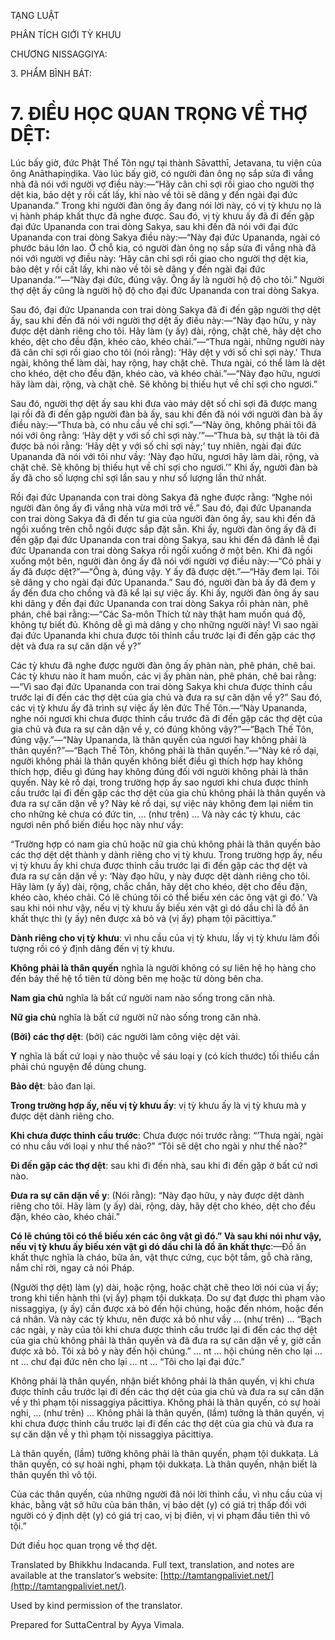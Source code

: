  

TẠNG LUẬT

PHÂN TÍCH GIỚI TỲ KHƯU

CHƯƠNG NISSAGGIYA:

3\. PHẨM BÌNH BÁT:

# 7\. ĐIỀU HỌC QUAN TRỌNG VỀ THỢ DỆT:

Lúc bấy giờ, đức Phật Thế Tôn ngự tại thành Sāvatthī, Jetavana, tu viện của ông Anāthapiṇḍika. Vào lúc bấy giờ, có người đàn ông nọ sắp sửa đi vắng nhà đã nói với người vợ điều này:—“Hãy cân chỉ sợi rồi giao cho người thợ dệt kia, bảo dệt y rồi cất lấy, khi nào về tôi sẽ dâng y đến ngài đại đức Upananda.” Trong khi người đàn ông ấy đang nói lời này, có vị tỳ khưu nọ là vị hành pháp khất thực đã nghe được. Sau đó, vị tỳ khưu ấy đã đi đến gặp đại đức Upananda con trai dòng Sakya, sau khi đến đã nói với đại đức Upananda con trai dòng Sakya điều này:—“Này đại đức Upananda, ngài có phước báu lớn lao. Ở chỗ kia, có người đàn ông nọ sắp sửa đi vắng nhà đã nói với người vợ điều này: ‘Hãy cân chỉ sợi rồi giao cho người thợ dệt kia, bảo dệt y rồi cất lấy, khi nào về tôi sẽ dâng y đến ngài đại đức Upananda.’”—“Này đại đức, đúng vậy. Ông ấy là người hộ độ cho tôi.” Người thợ dệt ấy cũng là người hộ độ cho đại đức Upananda con trai dòng Sakya.

Sau đó, đại đức Upananda con trai dòng Sakya đã đi đến gặp người thợ dệt ấy, sau khi đến đã nói với người thợ dệt ấy điều này:—“Này đạo hữu, y này được dệt dành riêng cho tôi. Hãy làm (y ấy) dài, rộng, chặt chẽ, hãy dệt cho khéo, dệt cho đều đặn, khéo cào, khéo chải.”—“Thưa ngài, những người này đã cân chỉ sợi rồi giao cho tôi (nói rằng): ‘Hãy dệt y với số chỉ sợi này.’ Thưa ngài, không thể làm dài, hay rộng, hay chặt chẽ. Thưa ngài, có thể làm là dệt cho khéo, dệt cho đều đặn, khéo cào, và khéo chải.”—“Này đạo hữu, ngươi hãy làm dài, rộng, và chặt chẽ. Sẽ không bị thiếu hụt về chỉ sợi cho ngươi.”

Sau đó, người thợ dệt ấy sau khi đưa vào máy dệt số chỉ sợi đã được mang lại rồi đã đi đến gặp người đàn bà ấy, sau khi đến đã nói với người đàn bà ấy điều này:—“Thưa bà, có nhu cầu về chỉ sợi.”—“Này ông, không phải tôi đã nói với ông rằng: ‘Hãy dệt y với số chỉ sợi này.’”—“Thưa bà, sự thật là tôi đã được bà nói rằng: ‘Hãy dệt y với số chỉ sợi này;’ tuy nhiên, ngài đại đức Upananda đã nói với tôi như vầy: ‘Này đạo hữu, ngươi hãy làm dài, rộng, và chặt chẽ. Sẽ không bị thiếu hụt về chỉ sợi cho ngươi.’” Khi ấy, người đàn bà ấy đã cho số lượng chỉ sợi lần sau y như số lượng lần thứ nhất.

Rồi đại đức Upananda con trai dòng Sakya đã nghe được rằng: “Nghe nói người đàn ông ấy đi vắng nhà vừa mới trở về.” Sau đó, đại đức Upananda con trai dòng Sakya đã đi đến tư gia của người đàn ông ấy, sau khi đến đã ngồi xuống trên chỗ ngồi được sắp đặt sẵn. Khi ấy, người đàn ông ấy đã đi đến gặp đại đức Upananda con trai dòng Sakya, sau khi đến đã đảnh lễ đại đức Upananda con trai dòng Sakya rồi ngồi xuống ở một bên. Khi đã ngồi xuống một bên, người đàn ông ấy đã nói với người vợ điều này:—“Có phải y ấy đã được dệt?”—“Ông à, đúng vậy. Y ấy đã được dệt.”—“Hãy đem lại. Tôi sẽ dâng y cho ngài đại đức Upananda.” Sau đó, người đàn bà ấy đã đem y ấy đến đưa cho chồng và đã kể lại sự việc ấy. Khi ấy, người đàn ông ấy sau khi dâng y đến đại đức Upananda con trai dòng Sakya rồi phàn nàn, phê phán, chê bai rằng:—“Các Sa-môn Thích tử này thật ham muốn quá độ, không tự biết đủ. Không dễ gì mà dâng y cho những người này! Vì sao ngài đại đức Upananda khi chưa được tôi thỉnh cầu trước lại đi đến gặp các thợ dệt và đưa ra sự căn dặn về y?”

Các tỳ khưu đã nghe được người đàn ông ấy phàn nàn, phê phán, chê bai. Các tỳ khưu nào ít ham muốn, các vị ấy phàn nàn, phê phán, chê bai rằng:—“Vì sao đại đức Upananda con trai dòng Sakya khi chưa được thỉnh cầu trước lại đi đến các thợ dệt của gia chủ và đưa ra sự căn dặn về y?” Sau đó, các vị tỳ khưu ấy đã trình sự việc ấy lên đức Thế Tôn.—“Này Upananda, nghe nói ngươi khi chưa được thỉnh cầu trước đã đi đến gặp các thợ dệt của gia chủ và đưa ra sự căn dặn về y, có đúng không vậy?”—“Bạch Thế Tôn, đúng vậy.”—“Này Upananda, là thân quyến của ngươi hay không phải là thân quyến?”—“Bạch Thế Tôn, không phải là thân quyến.”—“Này kẻ rồ dại, người không phải là thân quyến không biết điều gì thích hợp hay không thích hợp, điều gì đúng hay không đúng đối với người không phải là thân quyến. Này kẻ rồ dại, trong trường hợp ấy sao ngươi khi chưa được thỉnh cầu trước lại đi đến gặp các thợ dệt của gia chủ không phải là thân quyến và đưa ra sự căn dặn về y? Này kẻ rồ dại, sự việc này không đem lại niềm tin cho những kẻ chưa có đức tin, … (như trên) … Và này các tỳ khưu, các ngươi nên phổ biến điều học này như vầy:

“Trường hợp có nam gia chủ hoặc nữ gia chủ không phải là thân quyến bảo các thợ dệt dệt thành y dành riêng cho vị tỳ khưu. Trong trường hợp ấy, nếu vị tỳ khưu ấy khi chưa được thỉnh cầu trước lại đi đến gặp các thợ dệt và đưa ra sự căn dặn về y: ‘Này đạo hữu, y này được dệt dành riêng cho tôi. Hãy làm (y ấy) dài, rộng, chắc chắn, hãy dệt cho khéo, dệt cho đều đặn, khéo cào, khéo chải. Có lẽ chúng tôi có thể biếu xén các ông vật gì đó.’ Và sau khi nói như vậy, nếu vị tỳ khưu ấy biếu xén vật gì dó dầu chỉ là đồ ăn khất thực thì (y ấy) nên được xả bỏ và (vị ấy) phạm tội pācittiya.”

**Dành riêng cho vị tỳ khưu**: vì nhu cầu của vị tỳ khưu, lấy vị tỳ khưu làm đối tượng rồi có ý định dâng đến vị tỳ khưu.

**Không phải là thân quyến** nghĩa là người không có sự liên hệ họ hàng cho đến bảy thế hệ tổ tiên từ dòng bên mẹ hoặc từ dòng bên cha.

**Nam gia chủ** nghĩa là bất cứ người nam nào sống trong căn nhà.

**Nữ gia chủ** nghĩa là bất cứ người nữ nào sống trong căn nhà.

**(Bởi) các thợ dệt**: (bởi) các người làm công việc dệt vải.

**Y** nghĩa là bất cứ loại y nào thuộc về sáu loại y (có kích thước) tối thiểu cần phải chú nguyện để dùng chung.

**Bảo dệt**: bảo đan lại.

**Trong trường hợp ấy, nếu vị tỳ khưu ấy**: vị tỳ khưu ấy là vị tỳ khưu mà y được dệt dành riêng cho.

**Khi chưa được thỉnh cầu trước**: Chưa được nói trước rằng: “’Thưa ngài, ngài có nhu cầu với loại y như thế nào?” “Tôi sẽ dệt cho ngài y như thế nào?”

**Đi đến gặp các thợ dệt**: sau khi đi đến nhà, sau khi đi đến gặp ở bất cứ nơi nào.

**Đưa ra sự căn dặn về y**: (Nói rằng): “Này đạo hữu, y này được dệt dành riêng cho tôi. Hãy làm (y ấy) dài, rộng, dày, hãy dệt cho khéo, dệt cho đều đặn, khéo cào, khéo chải.”

**Có lẽ chúng tôi có thể biếu xén các ông vật gì đó.” Và sau khi nói như vậy, nếu vị tỳ khưu ấy biếu xén vật gì dó dầu chỉ là đồ ăn khất thực**:—Đồ ăn khất thực nghĩa là cháo, bữa ăn, vật thực cứng, cục bột tắm, gỗ chà răng, nắm chỉ rời, ngay cả nói Pháp.

(Người thợ dệt) làm (y) dài, hoặc rộng, hoặc chặt chẽ theo lời nói của vị ấy; trong khi tiến hành thì (vị ấy) phạm tội dukkaṭa. Do sự đạt được thì phạm vào nissaggiya, (y ấy) cần được xả bỏ đến hội chúng, hoặc đến nhóm, hoặc đến cá nhân. Và này các tỳ khưu, nên được xả bỏ như vầy … (như trên) … “Bạch các ngài, y này của tôi khi chưa được thỉnh cầu trước lại đi đến các thợ dệt của gia chủ không phải là thân quyến và đã đưa ra sự căn dặn về y, giờ cần được xả bỏ. Tôi xả bỏ y này đến hội chúng.” … nt … hội chúng nên cho lại … nt … chư đại đức nên cho lại … nt … “Tôi cho lại đại đức.”

Không phải là thân quyến, nhận biết không phải là thân quyến, vị khi chưa được thỉnh cầu trước lại đi đến các thợ dệt của gia chủ và đưa ra sự căn dặn về y thì phạm tội nissaggiya pācittiya. Không phải là thân quyến, có sự hoài nghi, … (như trên) … Không phải là thân quyến, (lầm) tưởng là thân quyến, vị khi chưa được thỉnh cầu trước lại đi đến các thợ dệt của gia chủ và đưa ra sự căn dặn về y thì phạm tội nissaggiya pācittiya.

Là thân quyến, (lầm) tưởng không phải là thân quyến, phạm tội dukkaṭa. Là thân quyến, có sự hoài nghi, phạm tội dukkaṭa. Là thân quyến, nhận biết là thân quyến thì vô tội.

Của các thân quyến, của những người đã nói lời thỉnh cầu, vì nhu cầu của vị khác, bằng vật sở hữu của bản thân, vị bảo dệt (y) có giá trị thấp đối với người có ý định dệt (y) có giá trị cao, vị bị điên, vị vi phạm đầu tiên thì vô tội.”

Dứt điều học quan trọng về thợ dệt.

Translated by Bhikkhu Indacanda. Full text, translation, and notes are available at the translator’s website: [http://tamtangpaliviet.net/](http://tamtangpaliviet.net/).

Used by kind permission of the translator.

Prepared for SuttaCentral by Ayya Vimala.
